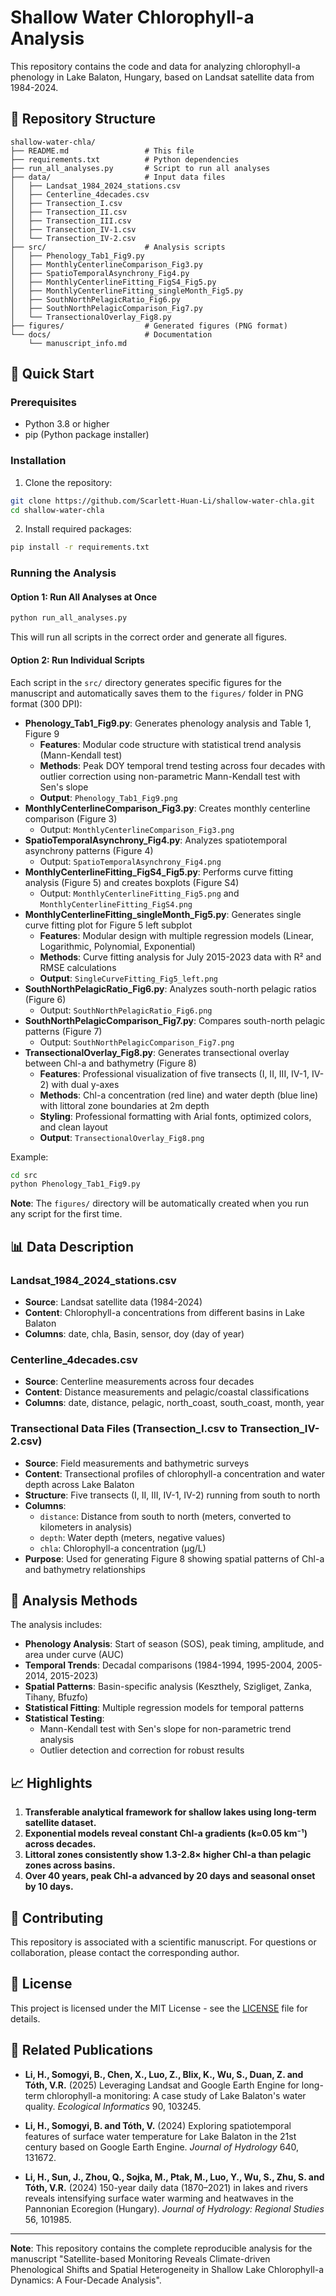 # Shallow Water Chlorophyll-a Analysis

This repository contains the code and data for analyzing chlorophyll-a phenology in Lake Balaton, Hungary, based on Landsat satellite data from 1984-2024.

## 📁 Repository Structure

```
shallow-water-chla/
├── README.md                 # This file
├── requirements.txt          # Python dependencies
├── run_all_analyses.py       # Script to run all analyses
├── data/                     # Input data files
│   ├── Landsat_1984_2024_stations.csv
│   ├── Centerline_4decades.csv
│   ├── Transection_I.csv
│   ├── Transection_II.csv
│   ├── Transection_III.csv
│   ├── Transection_IV-1.csv
│   └── Transection_IV-2.csv
├── src/                      # Analysis scripts
│   ├── Phenology_Tab1_Fig9.py
│   ├── MonthlyCenterlineComparison_Fig3.py
│   ├── SpatioTemporalAsynchrony_Fig4.py
│   ├── MonthlyCenterlineFitting_FigS4_Fig5.py
│   ├── MonthlyCenterlineFitting_singleMonth_Fig5.py
│   ├── SouthNorthPelagicRatio_Fig6.py
│   ├── SouthNorthPelagicComparison_Fig7.py
│   └── TransectionalOverlay_Fig8.py
├── figures/                  # Generated figures (PNG format)
└── docs/                     # Documentation
    └── manuscript_info.md
```

## 🚀 Quick Start

### Prerequisites
- Python 3.8 or higher
- pip (Python package installer)

### Installation

1. Clone the repository:
```bash
git clone https://github.com/Scarlett-Huan-Li/shallow-water-chla.git
cd shallow-water-chla
```

2. Install required packages:
```bash
pip install -r requirements.txt
```

### Running the Analysis

#### Option 1: Run All Analyses at Once
```bash
python run_all_analyses.py
```
This will run all scripts in the correct order and generate all figures.

#### Option 2: Run Individual Scripts
Each script in the `src/` directory generates specific figures for the manuscript and automatically saves them to the `figures/` folder in PNG format (300 DPI):

- **Phenology_Tab1_Fig9.py**: Generates phenology analysis and Table 1, Figure 9
  - **Features**: Modular code structure with statistical trend analysis (Mann-Kendall test)
  - **Methods**: Peak DOY temporal trend testing across four decades with outlier correction using non-parametric Mann-Kendall test with Sen's slope
  - **Output**: `Phenology_Tab1_Fig9.png`
- **MonthlyCenterlineComparison_Fig3.py**: Creates monthly centerline comparison (Figure 3)
  - Output: `MonthlyCenterlineComparison_Fig3.png`
- **SpatioTemporalAsynchrony_Fig4.py**: Analyzes spatiotemporal asynchrony patterns (Figure 4)
  - Output: `SpatioTemporalAsynchrony_Fig4.png`
- **MonthlyCenterlineFitting_FigS4_Fig5.py**: Performs curve fitting analysis (Figure 5) and creates boxplots (Figure S4)
  - Output: `MonthlyCenterlineFitting_Fig5.png` and `MonthlyCenterlineFitting_FigS4.png`
- **MonthlyCenterlineFitting_singleMonth_Fig5.py**: Generates single curve fitting plot for Figure 5 left subplot
  - **Features**: Modular design with multiple regression models (Linear, Logarithmic, Polynomial, Exponential)
  - **Methods**: Curve fitting analysis for July 2015-2023 data with R² and RMSE calculations
  - **Output**: `SingleCurveFitting_Fig5_left.png`
- **SouthNorthPelagicRatio_Fig6.py**: Analyzes south-north pelagic ratios (Figure 6)
  - Output: `SouthNorthPelagicRatio_Fig6.png`
- **SouthNorthPelagicComparison_Fig7.py**: Compares south-north pelagic patterns (Figure 7)
  - Output: `SouthNorthPelagicComparison_Fig7.png`
- **TransectionalOverlay_Fig8.py**: Generates transectional overlay between Chl-a and bathymetry (Figure 8)
  - **Features**: Professional visualization of five transects (I, II, III, IV-1, IV-2) with dual y-axes
  - **Methods**: Chl-a concentration (red line) and water depth (blue line) with littoral zone boundaries at 2m depth
  - **Styling**: Professional formatting with Arial fonts, optimized colors, and clean layout
  - **Output**: `TransectionalOverlay_Fig8.png`

Example:
```bash
cd src
python Phenology_Tab1_Fig9.py
```

**Note**: The `figures/` directory will be automatically created when you run any script for the first time.

## 📊 Data Description

### Landsat_1984_2024_stations.csv
- **Source**: Landsat satellite data (1984-2024)
- **Content**: Chlorophyll-a concentrations from different basins in Lake Balaton
- **Columns**: date, chla, Basin, sensor, doy (day of year)

### Centerline_4decades.csv
- **Source**: Centerline measurements across four decades
- **Content**: Distance measurements and pelagic/coastal classifications
- **Columns**: date, distance, pelagic, north_coast, south_coast, month, year

### Transectional Data Files (Transection_I.csv to Transection_IV-2.csv)
- **Source**: Field measurements and bathymetric surveys
- **Content**: Transectional profiles of chlorophyll-a concentration and water depth across Lake Balaton
- **Structure**: Five transects (I, II, III, IV-1, IV-2) running from south to north
- **Columns**: 
  - `distance`: Distance from south to north (meters, converted to kilometers in analysis)
  - `depth`: Water depth (meters, negative values)
  - `chla`: Chlorophyll-a concentration (μg/L)
- **Purpose**: Used for generating Figure 8 showing spatial patterns of Chl-a and bathymetry relationships

## 🔬 Analysis Methods

The analysis includes:
- **Phenology Analysis**: Start of season (SOS), peak timing, amplitude, and area under curve (AUC)
- **Temporal Trends**: Decadal comparisons (1984-1994, 1995-2004, 2005-2014, 2015-2023)
- **Spatial Patterns**: Basin-specific analysis (Keszthely, Szigliget, Zanka, Tihany, Bfuzfo)
- **Statistical Fitting**: Multiple regression models for temporal patterns
- **Statistical Testing**: 
  - Mann-Kendall test with Sen's slope for non-parametric trend analysis
  - Outlier detection and correction for robust results

## 📈 Highlights

1. **Transferable analytical framework for shallow lakes using long-term satellite dataset.**
2. **Exponential models reveal constant Chl-a gradients (k≈0.05 km⁻¹) across decades.**
3. **Littoral zones consistently show 1.3-2.8× higher Chl-a than pelagic zones across basins.**
4. **Over 40 years, peak Chl-a advanced by 20 days and seasonal onset by 10 days.**

## 🤝 Contributing

This repository is associated with a scientific manuscript. For questions or collaboration, please contact the corresponding author.

## 📄 License

This project is licensed under the MIT License - see the [LICENSE](LICENSE) file for details.

## 🔗 Related Publications

- **Li, H., Somogyi, B., Chen, X., Luo, Z., Blix, K., Wu, S., Duan, Z. and Tóth, V.R.** (2025) Leveraging Landsat and Google Earth Engine for long-term chlorophyll-a monitoring: A case study of Lake Balaton's water quality. *Ecological Informatics* 90, 103245.

- **Li, H., Somogyi, B. and Tóth, V.** (2024) Exploring spatiotemporal features of surface water temperature for Lake Balaton in the 21st century based on Google Earth Engine. *Journal of Hydrology* 640, 131672.

- **Li, H., Sun, J., Zhou, Q., Sojka, M., Ptak, M., Luo, Y., Wu, S., Zhu, S. and Tóth, V.R.** (2024) 150-year daily data (1870–2021) in lakes and rivers reveals intensifying surface water warming and heatwaves in the Pannonian Ecoregion (Hungary). *Journal of Hydrology: Regional Studies* 56, 101985.

---

**Note**: This repository contains the complete reproducible analysis for the manuscript "Satellite-based Monitoring Reveals Climate-driven Phenological Shifts and Spatial Heterogeneity in Shallow Lake Chlorophyll-a Dynamics: A Four-Decade Analysis". 